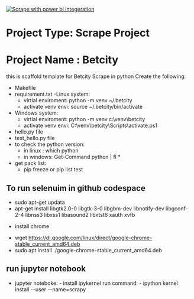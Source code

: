[![Scrape with power bi integeration](https://github.com/mohelwah/powerBi_scrape_intgration/actions/workflows/main.yml/badge.svg)](https://github.com/mohelwah/powerBi_scrape_intgration/actions/workflows/main.yml)


# Project Type: Scrape Project
# Project Name : Betcity 

this is scaffold template for Betcity Scrape in python 
 Create the following:
 - Makefile
 - requirement.txt
 -Linux system:
    - virtial enviroment: python -m venv ~/.betcity
    - activate venv envi: source ~/.betcity/bin/activate
 - Windows system:
    - virtial enviroment: python -m venv c:\venv\betcity
    - activate venv envi:   C:\venv\betcity\Scripts\activate.ps1
 - hello.py file
 - test_hello.py file 
 - to check the python version:
    - in linux : which python  
    - in windows: Get-Command python | fl *
 - get pack list:
    - pip freeze or pip list 
    test

## To run selenuim in github codespace
-  sudo apt-get updata 
- apt-get install libgtk2.0-0 libgtk-3-0 libgbm-dev libnotify-dev libgconf-2-4 libnss3 libxss1 libasound2 libxtst6 xauth xvfb
* install chrome 
- wget https://dl.google.com/linux/direct/google-chrome-stable_current_amd64.deb
- sudo apt install ./google-chrome-stable_current_amd64.deb

## run jupyter notebook
  - jupyter noteboke: - install ipykernel
        run command: - ipython kernel install --user --name=scrapy